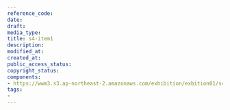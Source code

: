 ```yaml
---
reference_code: 
date: 
draft: 
media_type: 
title: s4-item1
description: 
modified_at: 
created_at: 
public_access_status: 
copyright_status: 
components:
- https://wwm3.s3.ap-northeast-2.amazonaws.com/exhibition/exbition01/s4-item1.png
tags:
- 
---
```

